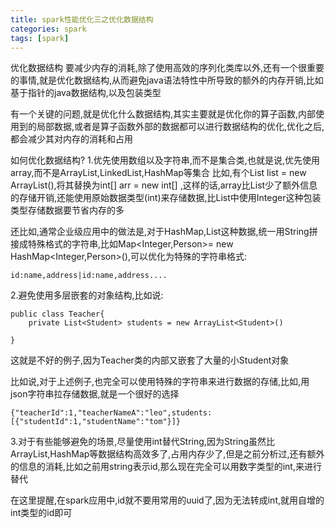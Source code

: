 ```yaml
---
title: spark性能优化三之优化数据结构
categories: spark  
tags: [spark]
---
```



优化数据结构
要减少内存的消耗,除了使用高效的序列化类库以外,还有一个很重要的事情,就是优化数据结构,从而避免java语法特性中所导致的额外的内存开销,比如基于指针的java数据结构,以及包装类型

有一个关键的问题,就是优化什么数据结构,其实主要就是优化你的算子函数,内部使用到的局部数据,或者是算子函数外部的数据都可以进行数据结构的优化,优化之后,都会减少其对内存的消耗和占用


如何优化数据结构?
1.优先使用数组以及字符串,而不是集合类,也就是说,优先使用array,而不是ArrayList,LinkedList,HashMap等集合
比如,有个List<Integer> list = new ArrayList<Integer>(),将其替换为int[] arr = new int[] ,这样的话,array比List少了额外信息的存储开销,还能使用原始数据类型(int)来存储数据,比List中使用Integer这种包装类型存储数据要节省内存的多

还比如,通常企业级应用中的做法是,对于HashMap,List这种数据,统一用String拼接成特殊格式的字符串,比如Map<Integer,Person>= new HashMap<Integer,Person>(),可以优化为特殊的字符串格式:
```
id:name,address|id:name,address....
```

2.避免使用多层嵌套的对象结构,比如说:
```
public class Teacher{
	private List<Student> students = new ArrayList<Student>()

}
```
这就是不好的例子,因为Teacher类的内部又嵌套了大量的小Student对象

比如说,对于上述例子,也完全可以使用特殊的字符串来进行数据的存储,比如,用json字符串拉存储数据,就是一个很好的选择
```
{"teacherId":1,"teacherNameA":"leo",students:[{"studentId":1,"studentName":"tom"}]}

```



3.对于有些能够避免的场景,尽量使用int替代String,因为String虽然比ArrayList,HashMap等数据结构高效多了,占用内存少了,但是之前分析过,还有额外的信息的消耗,比如之前用string表示id,那么现在完全可以用数字类型的int,来进行替代

在这里提醒,在spark应用中,id就不要用常用的uuid了,因为无法转成int,就用自增的int类型的id即可
